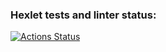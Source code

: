 ### Hexlet tests and linter status:
[![Actions Status](https://github.com/makskuzmin/java-project-61/actions/workflows/hexlet-check.yml/badge.svg)](https://github.com/makskuzmin/java-project-61/actions)